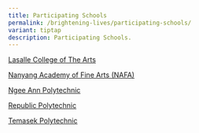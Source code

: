 ```yaml
---
title: Participating Schools
permalink: /brightening-lives/participating-schools/
variant: tiptap
description: Participating Schools.
---
```

<p><a href="https://www.lasalle.edu.sg/" rel="noopener noreferrer nofollow" target="_blank">Lasalle College of The Arts</a></p><p><a href="https://www.nafa.edu.sg/" rel="noopener noreferrer nofollow" target="_blank">Nanyang Academy of Fine Arts (NAFA)</a></p><p><a href="https://www.np.edu.sg/schools-courses/academic-schools/school-of-humanities-social-sciences" rel="noopener noreferrer nofollow" target="_blank">Ngee Ann Polytechnic</a></p><p><a href="https://www.rp.edu.sg/discover/" rel="noopener noreferrer nofollow" target="_blank">Republic Polytechnic</a></p><p><a href="https://www.tp.edu.sg/home.html" rel="noopener noreferrer nofollow" target="_blank">Temasek Polytechnic</a></p>